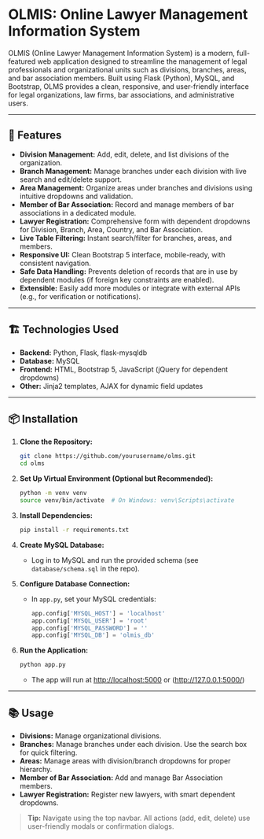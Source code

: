 # OLMIS: Online Lawyer Management Information System

OLMIS (Online Lawyer Management Information System) is a modern, full-featured web application designed to streamline the management of legal professionals and organizational units such as divisions, branches, areas, and bar association members. Built using Flask (Python), MySQL, and Bootstrap, OLMS provides a clean, responsive, and user-friendly interface for legal organizations, law firms, bar associations, and administrative users.

---

## 🚀 Features

- **Division Management:** Add, edit, delete, and list divisions of the organization.
- **Branch Management:** Manage branches under each division with live search and edit/delete support.
- **Area Management:** Organize areas under branches and divisions using intuitive dropdowns and validation.
- **Member of Bar Association:** Record and manage members of bar associations in a dedicated module.
- **Lawyer Registration:** Comprehensive form with dependent dropdowns for Division, Branch, Area, Country, and Bar Association.
- **Live Table Filtering:** Instant search/filter for branches, areas, and members.
- **Responsive UI:** Clean Bootstrap 5 interface, mobile-ready, with consistent navigation.
- **Safe Data Handling:** Prevents deletion of records that are in use by dependent modules (if foreign key constraints are enabled).
- **Extensible:** Easily add more modules or integrate with external APIs (e.g., for verification or notifications).

---

## 🏗️ Technologies Used

- **Backend:** Python, Flask, flask-mysqldb
- **Database:** MySQL
- **Frontend:** HTML, Bootstrap 5, JavaScript (jQuery for dependent dropdowns)
- **Other:** Jinja2 templates, AJAX for dynamic field updates

---

## 📦 Installation

1. **Clone the Repository:**
    ```bash
    git clone https://github.com/yourusername/olms.git
    cd olms
    ```

2. **Set Up Virtual Environment (Optional but Recommended):**
    ```bash
    python -m venv venv
    source venv/bin/activate  # On Windows: venv\Scripts\activate
    ```

3. **Install Dependencies:**
    ```bash
    pip install -r requirements.txt
    ```

4. **Create MySQL Database:**
    - Log in to MySQL and run the provided schema (see `database/schema.sql` in the repo).

5. **Configure Database Connection:**
    - In `app.py`, set your MySQL credentials:
      ```python
      app.config['MYSQL_HOST'] = 'localhost'
      app.config['MYSQL_USER'] = 'root'
      app.config['MYSQL_PASSWORD'] = ''
      app.config['MYSQL_DB'] = 'olmis_db'
      ```

6. **Run the Application:**
    ```bash
    python app.py
    ```
    - The app will run at [http://localhost:5000](http://localhost:5000) or (http://127.0.0.1:5000/)

---

## 📚 Usage

- **Divisions:** Manage organizational divisions.
- **Branches:** Manage branches under each division. Use the search box for quick filtering.
- **Areas:** Manage areas with division/branch dropdowns for proper hierarchy.
- **Member of Bar Association:** Add and manage Bar Association members.
- **Lawyer Registration:** Register new lawyers, with smart dependent dropdowns.

> **Tip:** Navigate using the top navbar. All actions (add, edit, delete) use user-friendly modals or confirmation dialogs.
